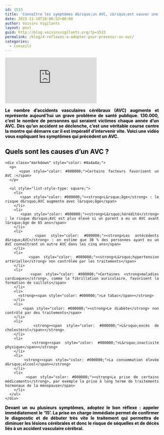 ```yaml
---
id: 1533
title: 'Connaître les symptômes d&rsquo;un AVC, c&rsquo;est sauver une vie !'
date: 2015-11-10T10:00:52+00:00
author: Voisins Vigilants
layout: post
guid: http://blog.voisinsvigilants.org/?p=1533
permalink: /blog/4-reflexes-a-adopter-pour-prevenir-un-avc/
categories:
  - Conseils
---
```

<div class="videocontent">
<iframe class="iframe-video" src="https://www.youtube.com/embed/_Fz6nvPuOQw" frameborder="0" allow="accelerometer; autoplay; encrypted-media; gyroscope; picture-in-picture" allowfullscreen></iframe>
</div>

<p style="text-align: justify;">
  <span style="font-weight: bold; color: #000000;">Le nombre d&rsquo;accidents vasculaires cérébraux (AVC) augmente et représente aujourd&rsquo;hui un grave problème de santé publique. 130.000, c&rsquo;est le nombre de personnes qui seraient victimes chaque année d&rsquo;un AVC. Dès qu&rsquo;un accident se déclenche, c&rsquo;est une véritable course contre la montre qui démarre car il est impératif d&rsquo;intervenir vite. Voici une vidéo vous expliquant les symptômes qui précèdent un AVC.</span>
</p>



<div class="markdown" style="text-align: justify;">
  <div class="markdown">
    <h2 id="les-causes-de-lavc" class="theme-color anchor-paragraph">
      <strong><span style="color: #000000;">Quels sont les causes d&rsquo;un AVC ?</span></strong>
    </h2>
    
    <div class="markdown" style="color: #4a4a4a;">
      <p>
        <span style="color: #000000;">Certains facteurs favorisent un AVC :</span>
      </p>
      
      <ul style="list-style-type: square;">
        <li>
          <span style="color: #000000;"><strong>L&rsquo;âge</strong> : le risque d&rsquo;AVC augmente avec l&rsquo;âge</span>
        </li>
        <li>
          <span style="color: #000000;"><strong>L&rsquo;hérédité</strong> : le risque d&rsquo;AVC est plus élevé si un parent a eu un AVC avant l&rsquo;âge de 65 ans</span>
        </li>
        <li>
          <span style="color: #000000;"><strong>Les antécédents d&rsquo;AVC</strong> : on estime que 30 % des personnes ayant eu un AVC connaîtront un autre AVC dans les cinq ans</span>
        </li>
        <li>
          <span style="color: #000000;"><strong>L&rsquo;hypertension artérielle</strong> non contrôlée par les traitements</span>
        </li>
        <li>
          <span style="color: #000000;">Certaines <strong>maladies cardiaques</strong>, comme la fibrillation auriculaire, favorisent la formation de caillots</span>
        </li>
        <li>
          <strong><span style="color: #000000;">Le tabac</span></strong>
        </li>
        <li>
          <span style="color: #000000;"><strong>Le diabète</strong> non contrôlé par des traitements</span>
        </li>
        <li>
          <strong><span style="color: #000000;">L&rsquo;excès de cholestérol</span></strong>
        </li>
        <li>
          <strong><span style="color: #000000;">L&rsquo;inactivité physique</span></strong>
        </li>
        <li>
          <strong><span style="color: #000000;">La consommation élevée d&rsquo;alcool</span></strong>
        </li>
        <li>
          <span style="color: #000000;"><strong>La prise de certains médicaments</strong>, par exemple la prise à long terme de traitements hormonaux de la ménopause</span>
        </li>
      </ul>
    </div>
  </div>
</div>

<p style="text-align: justify;">
  <span style="color: #000000;"><strong>Devant un ou plusieurs symptômes, adoptez le bon réflexe : appeler immédiatement le ‘15’. La prise en charge immédiate permet de confirmer le diagnostic et de débuter très vite le traitement qui permettra de diminuer les lésions cérébrales et donc le risque de séquelles et de décès liés à un accident vasculaire cérébral.</strong></span>
</p>

